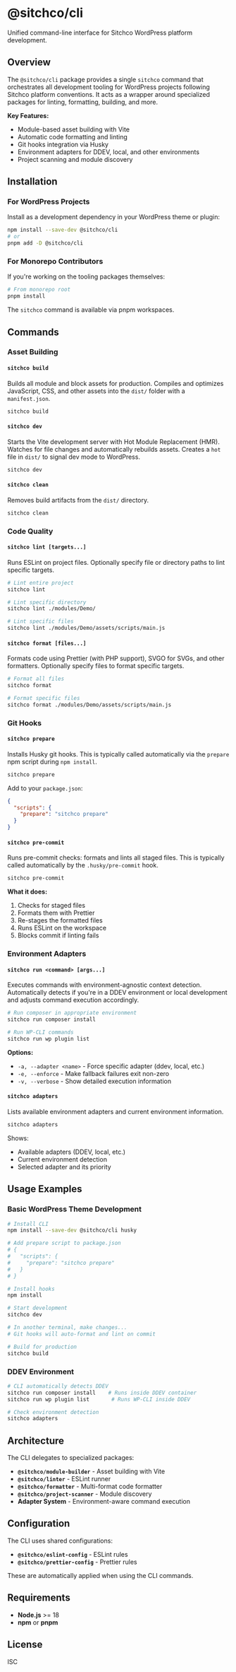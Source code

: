 # @sitchco/cli

Unified command-line interface for Sitchco WordPress platform development.

## Overview

The `@sitchco/cli` package provides a single `sitchco` command that orchestrates all development tooling for WordPress projects following Sitchco platform conventions. It acts as a wrapper around specialized packages for linting, formatting, building, and more.

**Key Features:**
- Module-based asset building with Vite
- Automatic code formatting and linting
- Git hooks integration via Husky
- Environment adapters for DDEV, local, and other environments
- Project scanning and module discovery

## Installation

### For WordPress Projects

Install as a development dependency in your WordPress theme or plugin:

```bash
npm install --save-dev @sitchco/cli
# or
pnpm add -D @sitchco/cli
```

### For Monorepo Contributors

If you're working on the tooling packages themselves:

```bash
# From monorepo root
pnpm install
```

The `sitchco` command is available via pnpm workspaces.

## Commands

### Asset Building

#### `sitchco build`

Builds all module and block assets for production. Compiles and optimizes JavaScript, CSS, and other assets into the `dist/` folder with a `manifest.json`.

```bash
sitchco build
```

#### `sitchco dev`

Starts the Vite development server with Hot Module Replacement (HMR). Watches for file changes and automatically rebuilds assets. Creates a `hot` file in `dist/` to signal dev mode to WordPress.

```bash
sitchco dev
```

#### `sitchco clean`

Removes build artifacts from the `dist/` directory.

```bash
sitchco clean
```

### Code Quality

#### `sitchco lint [targets...]`

Runs ESLint on project files. Optionally specify file or directory paths to lint specific targets.

```bash
# Lint entire project
sitchco lint

# Lint specific directory
sitchco lint ./modules/Demo/

# Lint specific files
sitchco lint ./modules/Demo/assets/scripts/main.js
```

#### `sitchco format [files...]`

Formats code using Prettier (with PHP support), SVGO for SVGs, and other formatters. Optionally specify files to format specific targets.

```bash
# Format all files
sitchco format

# Format specific files
sitchco format ./modules/Demo/assets/scripts/main.js
```

### Git Hooks

#### `sitchco prepare`

Installs Husky git hooks. This is typically called automatically via the `prepare` npm script during `npm install`.

```bash
sitchco prepare
```

Add to your `package.json`:
```json
{
  "scripts": {
    "prepare": "sitchco prepare"
  }
}
```

#### `sitchco pre-commit`

Runs pre-commit checks: formats and lints all staged files. This is typically called automatically by the `.husky/pre-commit` hook.

```bash
sitchco pre-commit
```

**What it does:**
1. Checks for staged files
2. Formats them with Prettier
3. Re-stages the formatted files
4. Runs ESLint on the workspace
5. Blocks commit if linting fails

### Environment Adapters

#### `sitchco run <command> [args...]`

Executes commands with environment-agnostic context detection. Automatically detects if you're in a DDEV environment or local development and adjusts command execution accordingly.

```bash
# Run composer in appropriate environment
sitchco run composer install

# Run WP-CLI commands
sitchco run wp plugin list
```

**Options:**
- `-a, --adapter <name>` - Force specific adapter (ddev, local, etc.)
- `-e, --enforce` - Make fallback failures exit non-zero
- `-v, --verbose` - Show detailed execution information

#### `sitchco adapters`

Lists available environment adapters and current environment information.

```bash
sitchco adapters
```

Shows:
- Available adapters (DDEV, local, etc.)
- Current environment detection
- Selected adapter and its priority

## Usage Examples

### Basic WordPress Theme Development

```bash
# Install CLI
npm install --save-dev @sitchco/cli husky

# Add prepare script to package.json
# {
#   "scripts": {
#     "prepare": "sitchco prepare"
#   }
# }

# Install hooks
npm install

# Start development
sitchco dev

# In another terminal, make changes...
# Git hooks will auto-format and lint on commit

# Build for production
sitchco build
```

### DDEV Environment

```bash
# CLI automatically detects DDEV
sitchco run composer install    # Runs inside DDEV container
sitchco run wp plugin list       # Runs WP-CLI inside DDEV

# Check environment detection
sitchco adapters
```

## Architecture

The CLI delegates to specialized packages:

- **`@sitchco/module-builder`** - Asset building with Vite
- **`@sitchco/linter`** - ESLint runner
- **`@sitchco/formatter`** - Multi-format code formatter
- **`@sitchco/project-scanner`** - Module discovery
- **Adapter System** - Environment-aware command execution

## Configuration

The CLI uses shared configurations:
- **`@sitchco/eslint-config`** - ESLint rules
- **`@sitchco/prettier-config`** - Prettier rules

These are automatically applied when using the CLI commands.

## Requirements

- **Node.js** >= 18
- **npm** or **pnpm**

## License

ISC
